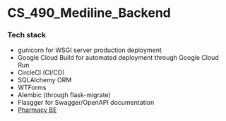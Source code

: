 # CS_490_Mediline_Backend

### Tech stack

- gunicorn for WSGI server production deployment
- Google Cloud Build for automated deployment through Google Cloud Run
- CircleCI (CI/CD)
- SQLAlchemy ORM
- WTForms
- Alembic (through flask-migrate)
- Flasgger for Swagger/OpenAPI documentation
- [Pharmacy BE](https://github.com/bmaca01/CS_490_Mediline_Pharmacy_Backend)
